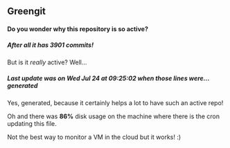 ## Greengit

#### Do you wonder why this repository is so active?

##### After all it has 3901 commits!

But is it *really* active? Well...

##### Last update was on Wed Jul 24 at 09:25:02 when those lines were... generated

Yes, generated, because it certainly helps a lot to have such an active repo!

Oh and there was **86%** disk usage on the machine
where there is the cron updating this file.

Not the best way to monitor a VM in the cloud but it works! :)
